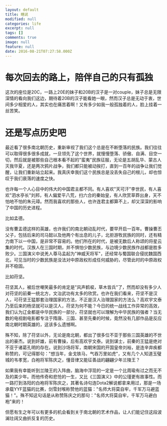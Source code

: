 ```yaml
---
layout: default
title: 瞎说
modified: null
categories: life
excerpt: null
tags: []
comments: true
image: null
feature: null
date: 2016-08-21T07:27:58.000Z
---
```


# 每次回去的路上，陪伴自己的只有孤独

这次的座位是20C，一路上20E的妹子和20B的汉子是一对couple，妹子总是无限深情的看向我们这边，期待着20B的汉子能看她一眼，然而汉子总是无动于衷，世间多少相爱的人，其实也在痛苦着啊！又有多少如我一般孤独着的人，脸上挂着一丝苦笑。

# 还是写点历史吧

最近看了很多南北朝历史，重新审视了我们这个总是在不断堕落的民族。我们往往可以取得很多很多成就，一旦领先了这个世界，就慢慢堕落、骄傲、自满、目空一切，然后就是被那些自己根本看不起的"蛮夷"民族征服，无论是五胡乱华、蒙古人灭我华夏，还是两次鸦片战争，我们都只能被动挨打，直到一百年的战争让我们觉醒，让我们重新站立起来。我真庆幸我们这个民族总是没丢失自己的根儿，却也惊叹于我们衰落的速度之快。

也许每一个人心目中的伟大的中国君主都不同。有人喜欢"天可汗"李世民，有人喜欢"泗水亭长"刘邦，有人偏爱平八荒，扫六合的秦始皇，有人欣赏草莽出身，天不怕地不怕的朱元璋。然而我喜欢的那些人，也许连君主都算不上，却又深深的影响了中国的历史进程。

比如孟德。

没有曹孟德这样的英雄，也许我们的南北朝动乱时代，要早开启一百年。曹操曹丕父子，包括后来的司马懿以及他两个有出息的儿子，北拒游牧民族的同时，还有精力南下以一中国，是非常不容易的。他们所在的时代，是被无数后人称颂的将星云集的时代。汉族人在三国时期，并不惧怕少数民族，与边境少数民族作战都是胜多败少。三国演义中说羌人尊马孟起为"神威天将军"，还经常与蜀国联合侵扰魏国西北，可见当时的少数民族是没法对中原政权形成任何威胁的，尽管此时的中原政权并不稳固。

比如苻坚。

苻坚其人，被后世嘲笑最多的肯定是"风声鹤唳，草木皆兵"了，然而却没有多少人对苻坚的前秦一统北方，文治武功有太多的欣赏。也许在我们看来，苻坚不是汉人，可苻坚王猛那套治理国家的方法，不正是汉人治理国家的方法么？高欢宇文泰乃至后来的杨坚就可以是汉人，苻坚为何不能？今日的统一战线工作异常的高效，我们认为辽金都是中华民族的一部分，苻坚就也可以理解为中华民族的强者？当无数的电视剧电影都专注于隋唐、三国、甚至先秦的时候，竟然没有几部作品是反应南北朝时期英雄的，这该多么遗憾啊。

殊不知，除了苻坚以外，无论是南北朝，都出了很多位不亚于那些三国英雄的不世出的豪杰。说到奸雄，前有曹操，后有高欢宇文泰。说到谋士，前秦的王猛是绝对不亚于诸葛孔明的存在。说到沙场将军，南朝宋国的开国皇帝刘裕，是连辛弃疾都称赞的，可记得那句："想当年，金戈铁马，气吞万里如虎"，又有几个人知道玉璧城的韦孝宽，白袍将军陈庆之，懂音律又能征善战的翩翩少年兰陵王？

如果我有幸能听到兰陵王的入阵曲，脑海中浮现的一定是一个比周瑜有过之而无不及的美少年。而他传奇和悲怆的一生，又比《三国演义》中的公瑾更有故事性。而一路打到洛阳的白袍将军陈庆之，其著名诗句连Dota2解说都拿来用过，那是一场承载YYF蓝猫的比赛，剑雪封喉称赞他的蓝猫："名师大将莫自牢，千军万马避蓝猫！"。殊不知这句话是从称赞陈庆之的那句："名师大将莫自牢，千军万马避白袍"来的！

但愿有生之年可以有更多的机会看到关于南北朝的艺术作品，让人们能记住这段波澜壮阔又曲折反复的历史。

